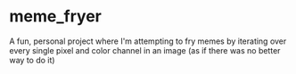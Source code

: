 # meme_fryer
A fun, personal project where I'm attempting to fry memes by iterating over every single pixel and color channel in an image (as if there was no better way to do it)
